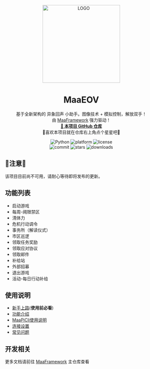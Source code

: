 <!-- markdownlint-disable MD033 MD041 -->
<div align="center">

<img alt="LOGO" src="https://github.com/user-attachments/assets/00326df5-dd8c-4c63-94ef-f1716555431a" width="256" height="256" />

# MaaEOV

基于全新架构的 异象回声 小助手。图像技术 + 模拟控制，解放双手！  
由 [MaaFramework](https://github.com/MaaXYZ/MaaFramework) 强力驱动！  
<a href="https://github.com/Tigerisu/MaaEOV" target="_blank" style="font-weight: bold;">🔗 本项目 GitHub 仓库</a><br>
🌟喜欢本项目就在仓库右上角点个星星吧🌟

</div>

<p align="center">
  <img alt="Python" src="https://img.shields.io/badge/Python-3776AB?logo=python&logoColor=white">
  <img alt="platform" src="https://img.shields.io/badge/platform-Windows%20%7C%20Linux%20%7C%20macOS-blueviolet">
  <img alt="license" src="https://img.shields.io/github/license/Tigerisu/MaaEOV">
  <br>
  <img alt="commit" src="https://img.shields.io/github/commit-activity/m/Tigerisu/MaaEOV">
  <img alt="stars" src="https://img.shields.io/github/stars/Tigerisu/MaaEOV?style=social">
  <img alt="downloads" src="https://img.shields.io/github/downloads/Tigerisu/MaaEOV/total?style=social">
  <!-- <a href="https://mirrorchyan.com/zh/projects?rid=M9A&source=m9agh-badge" target="_blank"><img alt="mirrorc" src="https://img.shields.io/badge/Mirror%E9%85%B1-%239af3f6?logo=countingworkspro&logoColor=4f46e5"></a> -->
</p>

<div align="center">

<!-- [English](./README_en.md) | [简体中文](./README.md) -->

</div>

## 🚧注意🚧
该项目目前尚不可用，请耐心等待即将发布的更新。

## 功能列表

- 启动游戏
- 每周-阈限禁区
- 清体力
- 危机行动调令
- 事务所（解读仪式）
- 市区巡逻
- 领取任务奖励
- 领取应对协议
- 领取邮件
- 补给站
- 外部招募
- 退出游戏
- 活动-每日行动补给

## 使用说明

- [新手上路](./docs/zh_cn/manual/新手上路.md)(**使用前必看**)
- [功能介绍](./docs/zh_cn/manual/功能介绍.md)
- [MaaPiCli使用说明](./docs/zh_cn/manual/MaaPiCli.md)
- [连接设置](./docs/zh_cn/manual/连接设置.md)
- [常见问题](./docs/zh_cn/manual/常见问题.md)
<!-- - [Mirror酱使用说明](./docs/zh_cn/manual/Mirror酱.md) -->

## 开发相关

<!-- - [开发前须知](./docs/zh_cn/develop/开发前须知.md)
- [项目结构](./docs/zh_cn/develop/项目结构.md)
- [interface.json编写](./docs/zh_cn/develop/interface.json编写.md)
- [Pipeline编写](./docs/zh_cn/develop/Pipeline编写.md)
- [Custom编写](./docs/zh_cn/develop/Custom编写.md)
- [Bug排查](./docs/zh_cn/develop/Bug排查.md)
- [项目重构](./docs/zh_cn/develop/项目重构.md)
- [外服适配](./docs/zh_cn/develop/外服适配.md)
- [文档编写](./docs/zh_cn/develop/文档编写.md) -->

更多文档请前往 [MaaFramework](https://github.com/MaaXYZ/MaaFramework) 主仓库查看

<!-- ## 鸣谢

本项目由 **[MaaFramework](https://github.com/MaaXYZ/MaaFramework)** 强力驱动！  
UI 由 [MFAAvalonia](https://github.com/SweetSmellFox/MFAAvalonia)、~~[MFW-CFA](https://github.com/overflow65537/MFW-PyQt6)~~、~~[MFAWPF](https://github.com/SweetSmellFox/MFAWPF)~~ 大力支持！

感谢以下开发者对本项目作出的贡献:

[![Contributors](https://contrib.rocks/image?repo=MAA1999/M9A&max=1000)](https://github.com/MAA1999/M9A/graphs/contributors)

## Join us

- M9A 交流群 QQ 群：175638678
- M9A 开发群 QQ 群：649344857
- MaaFramework 开发交流 QQ 群: 595990173 -->
